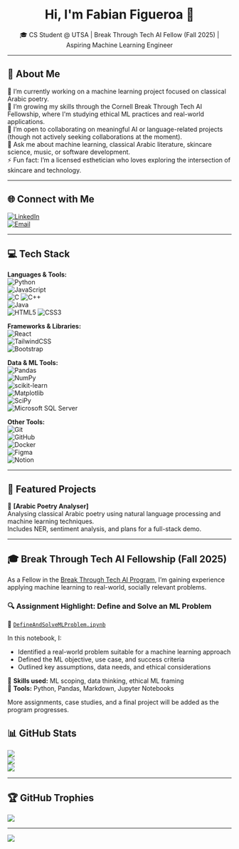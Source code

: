 <h1 align="center">Hi, I'm Fabian Figueroa 👋</h1>
<p align="center">
  🎓 CS Student @ UTSA | Break Through Tech AI Fellow (Fall 2025) | Aspiring Machine Learning Engineer
</p>

---

## 💫 About Me

🔭 I’m currently working on a machine learning project focused on classical Arabic poetry.  
🌱 I’m growing my skills through the Cornell Break Through Tech AI Fellowship, where I'm studying ethical ML practices and real-world applications.  
👯 I’m open to collaborating on meaningful AI or language-related projects (though not actively seeking collaborations at the moment).  
💬 Ask me about machine learning, classical Arabic literature, skincare science, music, or software development.  
⚡ Fun fact: I’m a licensed esthetician who loves exploring the intersection of skincare and technology.  

---

## 🌐 Connect with Me

[![LinkedIn](https://img.shields.io/badge/LinkedIn-%230077B5.svg?logo=linkedin&logoColor=white)](https://www.linkedin.com/in/fabianfigueroajr/)  
[![Email](https://img.shields.io/badge/Email-D14836?logo=gmail&logoColor=white)](mailto:fabianfig.ff@gmail.com)

---

## 💻 Tech Stack

**Languages & Tools:**  
![Python](https://img.shields.io/badge/python-3670A0?style=for-the-badge&logo=python&logoColor=ffdd54)  
![JavaScript](https://img.shields.io/badge/javascript-%23323330.svg?style=for-the-badge&logo=javascript&logoColor=%23F7DF1E)  
![C](https://img.shields.io/badge/c-%2300599C.svg?style=for-the-badge&logo=c&logoColor=white) ![C++](https://img.shields.io/badge/c++-%2300599C.svg?style=for-the-badge&logo=c%2B%2B&logoColor=white)  
![Java](https://img.shields.io/badge/java-%23ED8B00.svg?style=for-the-badge&logo=openjdk&logoColor=white)  
![HTML5](https://img.shields.io/badge/html5-%23E34F26.svg?style=for-the-badge&logo=html5&logoColor=white) ![CSS3](https://img.shields.io/badge/css3-%231572B6.svg?style=for-the-badge&logo=css3&logoColor=white)

**Frameworks & Libraries:**  
![React](https://img.shields.io/badge/react-%2320232a.svg?style=for-the-badge&logo=react&logoColor=%2361DAFB)   
![TailwindCSS](https://img.shields.io/badge/tailwindcss-%2338B2AC.svg?style=for-the-badge&logo=tailwind-css&logoColor=white)  
![Bootstrap](https://img.shields.io/badge/bootstrap-%238511FA.svg?style=for-the-badge&logo=bootstrap&logoColor=white)  

**Data & ML Tools:**  
![Pandas](https://img.shields.io/badge/pandas-%23150458.svg?style=for-the-badge&logo=pandas&logoColor=white)  
![NumPy](https://img.shields.io/badge/numpy-%23013243.svg?style=for-the-badge&logo=numpy&logoColor=white)  
![scikit-learn](https://img.shields.io/badge/scikit--learn-%23F7931E.svg?style=for-the-badge&logo=scikit-learn&logoColor=white)  
![Matplotlib](https://img.shields.io/badge/Matplotlib-%23ffffff.svg?style=for-the-badge&logo=Matplotlib&logoColor=black)  
![SciPy](https://img.shields.io/badge/SciPy-%230C55A5.svg?style=for-the-badge&logo=scipy&logoColor=%white)  
![Microsoft SQL Server](https://img.shields.io/badge/Microsoft%20SQL%20Server-CC2927?style=for-the-badge&logo=microsoft%20sql%20server&logoColor=white)

**Other Tools:**  
![Git](https://img.shields.io/badge/git-%23F05033.svg?style=for-the-badge&logo=git&logoColor=white)  
![GitHub](https://img.shields.io/badge/github-%23121011.svg?style=for-the-badge&logo=github&logoColor=white)  
![Docker](https://img.shields.io/badge/docker-%230db7ed.svg?style=for-the-badge&logo=docker&logoColor=white)  
![Figma](https://img.shields.io/badge/figma-%23F24E1E.svg?style=for-the-badge&logo=figma&logoColor=white)  
![Notion](https://img.shields.io/badge/Notion-%23000000.svg?style=for-the-badge&logo=notion&logoColor=white)

---

## 📌 Featured Projects

🔗 **[Arabic Poetry Analyser]**  
Analysing classical Arabic poetry using natural language processing and machine learning techniques.  
Includes NER, sentiment analysis, and plans for a full-stack demo.

---

## 🎓 Break Through Tech AI Fellowship (Fall 2025)

As a Fellow in the [Break Through Tech AI Program](https://breakthroughtech.org/programs/ai/), I’m gaining experience applying machine learning to real-world, socially relevant problems.

### 🔍 Assignment Highlight: Define and Solve an ML Problem

📄 [`DefineAndSolveMLProblem.ipynb`](labs/DefineAndSolveMLProblem.ipynb)

In this notebook, I:
- Identified a real-world problem suitable for a machine learning approach  
- Defined the ML objective, use case, and success criteria  
- Outlined key assumptions, data needs, and ethical considerations

🧠 **Skills used:** ML scoping, data thinking, ethical ML framing  
🔧 **Tools:** Python, Pandas, Markdown, Jupyter Notebooks

More assignments, case studies, and a final project will be added as the program progresses.

## 📊 GitHub Stats

![](https://github-readme-stats.vercel.app/api?username=FabianFig&theme=merko&hide_border=false&include_all_commits=true&count_private=true)<br/>
![](https://nirzak-streak-stats.vercel.app/?user=FabianFig&theme=merko&hide_border=false)<br/>
![](https://github-readme-stats.vercel.app/api/top-langs/?username=FabianFig&theme=merko&hide_border=false&include_all_commits=true&count_private=true&layout=compact)

---

## 🏆 GitHub Trophies

![](https://github-profile-trophy.vercel.app/?username=FabianFig&theme=radical&no-frame=true&no-bg=true&margin-w=4)

---

[![](https://visitcount.itsvg.in/api?id=FabianFig&icon=0&color=0)](https://visitcount.itsvg.in)

<!-- Built with GPRM: https://gprm.itsvg.in -->
